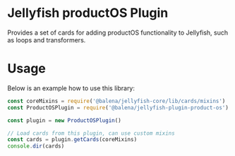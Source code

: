 # Jellyfish productOS Plugin

Provides a set of cards for adding productOS functionality to Jellyfish, such as
loops and transformers.

# Usage

Below is an example how to use this library:

```js
const coreMixins = require('@balena/jellyfish-core/lib/cards/mixins')
const ProductOSPlugin = require('@balena/jellyfish-plugin-product-os')

const plugin = new ProductOSPlugin()

// Load cards from this plugin, can use custom mixins
const cards = plugin.getCards(coreMixins)
console.dir(cards)
```
